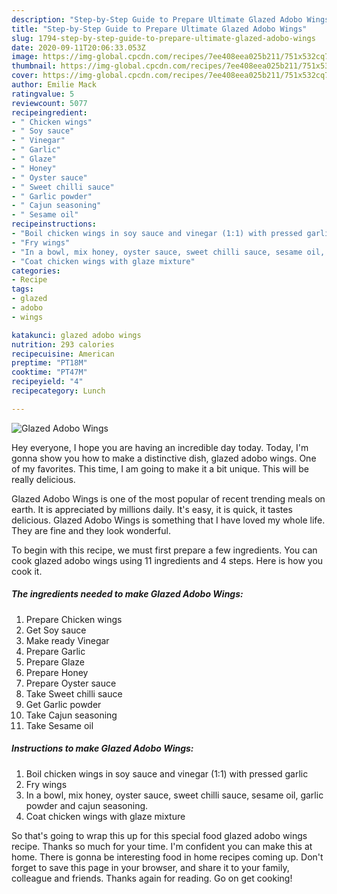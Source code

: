 ```yaml
---
description: "Step-by-Step Guide to Prepare Ultimate Glazed Adobo Wings"
title: "Step-by-Step Guide to Prepare Ultimate Glazed Adobo Wings"
slug: 1794-step-by-step-guide-to-prepare-ultimate-glazed-adobo-wings
date: 2020-09-11T20:06:33.053Z
image: https://img-global.cpcdn.com/recipes/7ee408eea025b211/751x532cq70/glazed-adobo-wings-recipe-main-photo.jpg
thumbnail: https://img-global.cpcdn.com/recipes/7ee408eea025b211/751x532cq70/glazed-adobo-wings-recipe-main-photo.jpg
cover: https://img-global.cpcdn.com/recipes/7ee408eea025b211/751x532cq70/glazed-adobo-wings-recipe-main-photo.jpg
author: Emilie Mack
ratingvalue: 5
reviewcount: 5077
recipeingredient:
- " Chicken wings"
- " Soy sauce"
- " Vinegar"
- " Garlic"
- " Glaze"
- " Honey"
- " Oyster sauce"
- " Sweet chilli sauce"
- " Garlic powder"
- " Cajun seasoning"
- " Sesame oil"
recipeinstructions:
- "Boil chicken wings in soy sauce and vinegar (1:1) with pressed garlic"
- "Fry wings"
- "In a bowl, mix honey, oyster sauce, sweet chilli sauce, sesame oil, garlic powder and cajun seasoning."
- "Coat chicken wings with glaze mixture"
categories:
- Recipe
tags:
- glazed
- adobo
- wings

katakunci: glazed adobo wings 
nutrition: 293 calories
recipecuisine: American
preptime: "PT18M"
cooktime: "PT47M"
recipeyield: "4"
recipecategory: Lunch

---
```



![Glazed Adobo Wings](https://img-global.cpcdn.com/recipes/7ee408eea025b211/751x532cq70/glazed-adobo-wings-recipe-main-photo.jpg)

Hey everyone, I hope you are having an incredible day today. Today, I'm gonna show you how to make a distinctive dish, glazed adobo wings. One of my favorites. This time, I am going to make it a bit unique. This will be really delicious.



Glazed Adobo Wings is one of the most popular of recent trending meals on earth. It is appreciated by millions daily. It's easy, it is quick, it tastes delicious. Glazed Adobo Wings is something that I have loved my whole life. They are fine and they look wonderful.


To begin with this recipe, we must first prepare a few ingredients. You can cook glazed adobo wings using 11 ingredients and 4 steps. Here is how you cook it.

<!--inarticleads1-->

##### The ingredients needed to make Glazed Adobo Wings:

1. Prepare  Chicken wings
1. Get  Soy sauce
1. Make ready  Vinegar
1. Prepare  Garlic
1. Prepare  Glaze
1. Prepare  Honey
1. Prepare  Oyster sauce
1. Take  Sweet chilli sauce
1. Get  Garlic powder
1. Take  Cajun seasoning
1. Take  Sesame oil




<!--inarticleads2-->

##### Instructions to make Glazed Adobo Wings:

1. Boil chicken wings in soy sauce and vinegar (1:1) with pressed garlic
1. Fry wings
1. In a bowl, mix honey, oyster sauce, sweet chilli sauce, sesame oil, garlic powder and cajun seasoning.
1. Coat chicken wings with glaze mixture




So that's going to wrap this up for this special food glazed adobo wings recipe. Thanks so much for your time. I'm confident you can make this at home. There is gonna be interesting food in home recipes coming up. Don't forget to save this page in your browser, and share it to your family, colleague and friends. Thanks again for reading. Go on get cooking!

